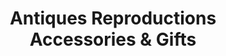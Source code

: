 ---
title: "Antiques Reproductions Accessories & Gifts"
url: /lawndale/antiques-reproductions-accessories-und-gifts/
shop: Antiquitäten
---